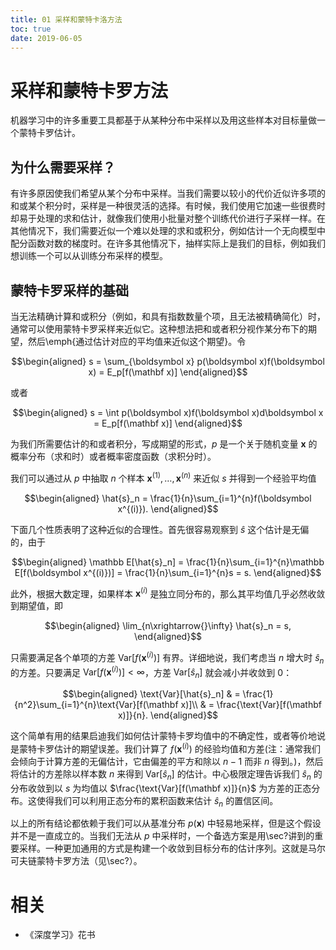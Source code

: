 ```yaml
---
title: 01 采样和蒙特卡洛方法
toc: true
date: 2019-06-05
---
```


# 采样和蒙特卡罗方法


机器学习中的许多重要工具都基于从某种分布中采样以及用这些样本对目标量做一个蒙特卡罗估计。


## 为什么需要采样？


有许多原因使我们希望从某个分布中采样。当我们需要以较小的代价近似许多项的和或某个积分时，采样是一种很灵活的选择。有时候，我们使用它加速一些很费时却易于处理的求和估计，就像我们使用小批量对整个训练代价进行子采样一样。在其他情况下，我们需要近似一个难以处理的求和或积分，例如估计一个无向模型中配分函数对数的梯度时。在许多其他情况下，抽样实际上是我们的目标，例如我们想训练一个可以从训练分布采样的模型。



## 蒙特卡罗采样的基础


当无法精确计算和或积分（例如，和具有指数数量个项，且无法被精确简化）时，通常可以使用蒙特卡罗采样来近似它。这种想法把和或者积分视作某分布下的期望，然后\emph{通过估计对应的平均值来近似这个期望}。令


$$\begin{aligned}
s = \sum_{\boldsymbol x} p(\boldsymbol x)f(\boldsymbol x) = E_p[f(\mathbf x)]
\end{aligned}$$


或者


$$\begin{aligned}
s = \int p(\boldsymbol x)f(\boldsymbol x)d\boldsymbol x = E_p[f(\mathbf x)]
\end{aligned}$$


为我们所需要估计的和或者积分，写成期望的形式，$p$ 是一个关于随机变量 $\mathbf x$ 的概率分布（求和时）或者概率密度函数（求积分时）。


我们可以通过从 $p$ 中抽取 $n$ 个样本 $\boldsymbol x^{(1)},\ldots,\boldsymbol x^{(n)}$ 来近似 $s$ 并得到一个经验平均值


$$\begin{aligned}
\hat{s}_n = \frac{1}{n}\sum_{i=1}^{n}f(\boldsymbol x^{(i)}).
\end{aligned}$$


下面几个性质表明了这种近似的合理性。首先很容易观察到 $\hat{s}$ 这个估计是无偏的，由于


$$\begin{aligned}
\mathbb E[\hat{s}_n] = \frac{1}{n}\sum_{i=1}^{n}\mathbb E[f(\boldsymbol x^{(i)})] = \frac{1}{n}\sum_{i=1}^{n}s = s.
\end{aligned}$$



此外，根据大数定理，如果样本 $\boldsymbol x^{(i)}$ 是独立同分布的，那么其平均值几乎必然收敛到期望值，即


$$\begin{aligned}
\lim_{n\xrightarrow{}\infty} \hat{s}_n = s,
\end{aligned}$$


只需要满足各个单项的方差 $\text{Var}[f(\boldsymbol x^{(i)})]$ 有界。详细地说，我们考虑当 $n$ 增大时 $\hat{s}_n$ 的方差。只要满足 $\text{Var}[f(\mathbf x^{(i)})]<\infty$，方差 $\text{Var}[\hat{s}_n]$ 就会减小并收敛到 $0$：


$$\begin{aligned}
\text{Var}[\hat{s}_n] & = \frac{1}{n^2}\sum_{i=1}^{n}\text{Var}[f(\mathbf x)]\\
&  = \frac{\text{Var}[f(\mathbf x)]}{n}.
\end{aligned}$$


这个简单有用的结果启迪我们如何估计蒙特卡罗均值中的不确定性，或者等价地说是蒙特卡罗估计的期望误差。我们计算了 $f(\boldsymbol x^{(i)})$ 的经验均值和方差(注：通常我们会倾向于计算方差的无偏估计，它由偏差的平方和除以 $n-1$ 而非 $n$ 得到。)，然后将估计的方差除以样本数 $n$ 来得到 $\text{Var}[\hat{s}_n]$ 的估计。中心极限定理告诉我们 $\hat{s}_n$ 的分布收敛到以 $s$ 为均值以 $\frac{\text{Var}[f(\mathbf x)]}{n}$ 为方差的正态分布。这使得我们可以利用正态分布的累积函数来估计 $\hat{s}_n$ 的置信区间。



以上的所有结论都依赖于我们可以从基准分布 $p(\mathbf x)$ 中轻易地采样，但是这个假设并不是一直成立的。当我们无法从 $p$ 中采样时，一个备选方案是用\sec?讲到的重要采样。一种更加通用的方式是构建一个收敛到目标分布的估计序列。这就是马尔可夫链蒙特卡罗方法（见\sec?）。




# 相关

- 《深度学习》花书
